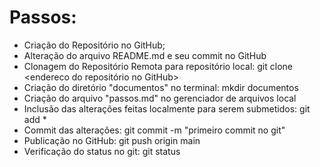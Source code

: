 # Passos:

 - Criação do Repositório no GitHub;
 - Alteração do arquivo README.md e seu commit no GitHub
 - Clonagem do Repositório Remota para repositório local: git clone <endereco do repositório no GitHub>
 - Criação do diretório "documentos" no terminal: mkdir documentos
 - Criação do arquivo "passos.md" no gerenciador de arquivos local
 - Inclusão das alterações feitas localmente para serem submetidos: git add *
 - Commit das alterações: git commit -m "primeiro commit no git"
 - Publicação no GitHub: git push origin main 
 - Verificação do status no git: git status
